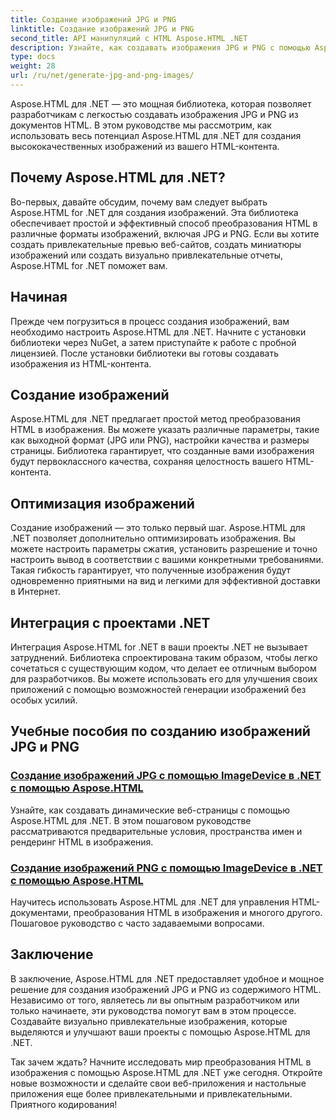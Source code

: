 ```yaml
---
title: Создание изображений JPG и PNG
linktitle: Создание изображений JPG и PNG
second_title: API манипуляций с HTML Aspose.HTML .NET
description: Узнайте, как создавать изображения JPG и PNG с помощью Aspose.HTML для .NET, с помощью наших руководств. Создавайте потрясающую графику без особых усилий.
type: docs
weight: 28
url: /ru/net/generate-jpg-and-png-images/
---
```

 
Aspose.HTML для .NET — это мощная библиотека, которая позволяет разработчикам с легкостью создавать изображения JPG и PNG из документов HTML. В этом руководстве мы рассмотрим, как использовать весь потенциал Aspose.HTML для .NET для создания высококачественных изображений из вашего HTML-контента.

## Почему Aspose.HTML для .NET?

Во-первых, давайте обсудим, почему вам следует выбрать Aspose.HTML for .NET для создания изображений. Эта библиотека обеспечивает простой и эффективный способ преобразования HTML в различные форматы изображений, включая JPG и PNG. Если вы хотите создать привлекательные превью веб-сайтов, создать миниатюры изображений или создать визуально привлекательные отчеты, Aspose.HTML for .NET поможет вам.

## Начиная

Прежде чем погрузиться в процесс создания изображений, вам необходимо настроить Aspose.HTML для .NET. Начните с установки библиотеки через NuGet, а затем приступайте к работе с пробной лицензией. После установки библиотеки вы готовы создавать изображения из HTML-контента.

## Создание изображений

Aspose.HTML для .NET предлагает простой метод преобразования HTML в изображения. Вы можете указать различные параметры, такие как выходной формат (JPG или PNG), настройки качества и размеры страницы. Библиотека гарантирует, что созданные вами изображения будут первоклассного качества, сохраняя целостность вашего HTML-контента.

## Оптимизация изображений

Создание изображений — это только первый шаг. Aspose.HTML для .NET позволяет дополнительно оптимизировать изображения. Вы можете настроить параметры сжатия, установить разрешение и точно настроить вывод в соответствии с вашими конкретными требованиями. Такая гибкость гарантирует, что полученные изображения будут одновременно приятными на вид и легкими для эффективной доставки в Интернет.

## Интеграция с проектами .NET

Интеграция Aspose.HTML for .NET в ваши проекты .NET не вызывает затруднений. Библиотека спроектирована таким образом, чтобы легко сочетаться с существующим кодом, что делает ее отличным выбором для разработчиков. Вы можете использовать его для улучшения своих приложений с помощью возможностей генерации изображений без особых усилий.

## Учебные пособия по созданию изображений JPG и PNG
### [Создание изображений JPG с помощью ImageDevice в .NET с помощью Aspose.HTML](./generate-jpg-images-by-imagedevice/)
Узнайте, как создавать динамические веб-страницы с помощью Aspose.HTML для .NET. В этом пошаговом руководстве рассматриваются предварительные условия, пространства имен и рендеринг HTML в изображения.
### [Создание изображений PNG с помощью ImageDevice в .NET с помощью Aspose.HTML](./generate-png-images-by-imagedevice/)
Научитесь использовать Aspose.HTML для .NET для управления HTML-документами, преобразования HTML в изображения и многого другого. Пошаговое руководство с часто задаваемыми вопросами.

## Заключение

В заключение, Aspose.HTML для .NET предоставляет удобное и мощное решение для создания изображений JPG и PNG из содержимого HTML. Независимо от того, являетесь ли вы опытным разработчиком или только начинаете, эти руководства помогут вам в этом процессе. Создавайте визуально привлекательные изображения, которые выделяются и улучшают ваши проекты с помощью Aspose.HTML для .NET.

Так зачем ждать? Начните исследовать мир преобразования HTML в изображения с помощью Aspose.HTML для .NET уже сегодня. Откройте новые возможности и сделайте свои веб-приложения и настольные приложения еще более привлекательными и привлекательными. Приятного кодирования!